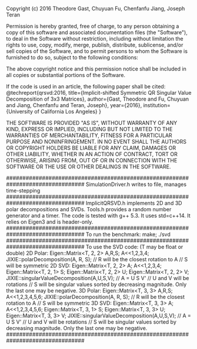 

Copyright (c) 2016 Theodore Gast, Chuyuan Fu, Chenfanfu Jiang, Joseph Teran

Permission is hereby granted, free of charge, to any person obtaining a copy of
this software and associated documentation files (the "Software"), to deal in
the Software without restriction, including without limitation the rights to
use, copy, modify, merge, publish, distribute, sublicense, and/or sell copies
of the Software, and to permit persons to whom the Software is furnished to do
so, subject to the following conditions:

The above copyright notice and this permission notice shall be included in all
copies or substantial portions of the Software.

If the code is used in an article, the following paper shall be cited:
@techreport{qrsvd:2016,
  title={Implicit-shifted Symmetric QR Singular Value Decomposition of 3x3 Matrices},
  author={Gast, Theodore and Fu, Chuyuan and Jiang, Chenfanfu and Teran, Joseph},
  year={2016},
  institution={University of California Los Angeles}
}

THE SOFTWARE IS PROVIDED "AS IS", WITHOUT WARRANTY OF ANY KIND, EXPRESS OR
IMPLIED, INCLUDING BUT NOT LIMITED TO THE WARRANTIES OF MERCHANTABILITY,
FITNESS FOR A PARTICULAR PURPOSE AND NONINFRINGEMENT. IN NO EVENT SHALL THE
AUTHORS OR COPYRIGHT HOLDERS BE LIABLE FOR ANY CLAIM, DAMAGES OR OTHER
LIABILITY, WHETHER IN AN ACTION OF CONTRACT, TORT OR OTHERWISE, ARISING FROM,
OUT OF OR IN CONNECTION WITH THE SOFTWARE OR THE USE OR OTHER DEALINGS IN THE
SOFTWARE.

################################################################################
SimulationDriver.h writes to file, manages time-stepping
################################################################################
ImplicitQRSVD.h implements 2D and 3D polar decompositions and SVDs.
Tools.h provides a random number generator and a timer.
The code is tested with g++ 5.3. It uses std=c++14. It relies on Eigen3 and is header-only.
################################################################################
To run the benchmark:
    make;
    ./svd
################################################################################
To use the SVD code: (T may be float or double)
2D Polar:
    Eigen::Matrix<T, 2, 2> A,R,S;
    A<<1,2,3,4;
    JIXIE::polarDecomposition(A, R, S);
    // R will be the closest rotation to A
    // S will be symmetric
2D SVD:
    Eigen::Matrix<T, 2, 2> A;
    A<<1,2,3,4;
    Eigen::Matrix<T, 2, 1> S;
    Eigen::Matrix<T, 2, 2> U;
    Eigen::Matrix<T, 2, 2> V;
    JIXIE::singularValueDecomposition(A,U,S,V);
    // A = U S V'
    // U and V will be rotations
    // S will be singular values sorted by decreasing magnitude. Only the last one may be negative.
3D Polar:
    Eigen::Matrix<T, 3, 3> A,R,S;
    A<<1,2,3,4,5,6;
    JIXIE::polarDecomposition(A, R, S);
    // R will be the closest rotation to A
    // S will be symmetric
3D SVD:
    Eigen::Matrix<T, 3, 3> A;
    A<<1,2,3,4,5,6;
    Eigen::Matrix<T, 3, 1> S;
    Eigen::Matrix<T, 3, 3> U;
    Eigen::Matrix<T, 3, 3> V;
    JIXIE::singularValueDecomposition(A,U,S,V);
    // A = U S V'
    // U and V will be rotations
    // S will be singular values sorted by decreasing magnitude. Only the last one may be negative.
################################################################################
